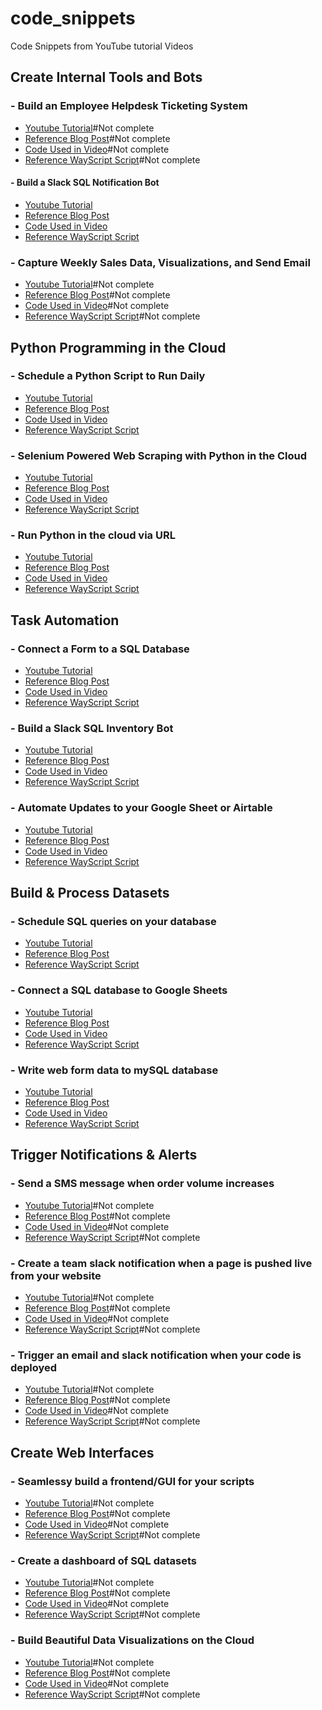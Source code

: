 # code_snippets
Code Snippets from YouTube tutorial Videos

## Create Internal Tools and Bots
 ### - Build an Employee Helpdesk Ticketing System
  * [Youtube Tutorial]()#Not complete
  * [Reference Blog Post]()#Not complete
  * [Code Used in Video]()#Not complete
  * [Reference WayScript Script]()#Not complete
 
 #### - Build a Slack SQL Notification Bot
  * [Youtube Tutorial](https://youtu.be/bVdLiNBO06w)
  * [Reference Blog Post](https://wayscript.com/learn/creating-slack-bots-track-product-inventory)
  * [Code Used in Video](https://github.com/wayscript/code_snippets/blob/master/slack-inventory-bot.py)
  * [Reference WayScript Script](https://wayscript.com/user/derricks/NbSXuiG4)
  
 ### - Capture Weekly Sales Data, Visualizations, and Send Email
  * [Youtube Tutorial]()#Not complete
  * [Reference Blog Post]()#Not complete
  * [Code Used in Video]()#Not complete
  * [Reference WayScript Script]()#Not complete

## Python Programming in the Cloud
  ### - Schedule a Python Script to Run Daily
  * [Youtube Tutorial](https://youtu.be/PHyrJ3fOmas)
  * [Reference Blog Post](https://wayscript.com/learn/schedule-python-script-run-daily)
  * [Code Used in Video](https://github.com/wayscript/code_snippets/blob/master/Python%20Programming%20in%20the%20Cloud/web_scraping_with_python_cloud.py)
  * [Reference WayScript Script](https://wayscript.com/shared/D9ToJA2M)
 
 ### - Selenium Powered Web Scraping with Python in the Cloud
  * [Youtube Tutorial](https://youtu.be/JU2GjEEj0TY)
  * [Reference Blog Post](https://wayscript.com/learn/web-scraping-python-cloud)
  * [Code Used in Video](https://github.com/wayscript/code_snippets/blob/master/Python%20Programming%20in%20the%20Cloud/web_scraping_with_python_cloud.py)
  * [Reference WayScript Script](https://wayscript.com/shared/D9ToJA2M)
 
  
 ### - Run Python in the cloud via URL
  * [Youtube Tutorial](https://youtu.be/bqE7wqTzyMQ)
  * [Reference Blog Post](https://wayscript.com/learn/running-python-via-url)
  * [Code Used in Video]()
  * [Reference WayScript Script](https://wayscript.com/shared/OH4fGc3x)
 
## Task Automation
  ### - Connect a Form to a SQL Database
  * [Youtube Tutorial](https://youtu.be/2f70NT1EoCM)
  * [Reference Blog Post](https://wayscript.com/learn/write-web-form-data-mysql-databases)
  * [Code Used in Video](https://github.com/wayscript/code_snippets/blob/master/Task%20Automation/web_form_to_mysql_db.sql)
  * [Reference WayScript Script](https://wayscript.com/user/derricks/YGLemiWL)
 
 ### - Build a Slack SQL Inventory Bot
  * [Youtube Tutorial](https://youtu.be/bVdLiNBO06w)
  * [Reference Blog Post](https://wayscript.com/learn/creating-slack-bots-track-product-inventory)
  * [Code Used in Video](https://github.com/wayscript/code_snippets/tree/master/Task%20Automation/Slack_SQL_Inventory_Bot)
  * [Reference WayScript Script](https://wayscript.com/user/derricks/NbSXuiG4)
  
 ### - Automate Updates to your Google Sheet or Airtable
  * [Youtube Tutorial](https://youtu.be/K-6aKwoN0kE)
  * [Reference Blog Post](https://wayscript.com/learn/copy-sql-data-google-sheets-daily)
  * [Code Used in Video](https://github.com/wayscript/code_snippets/blob/master/Task%20Automation/google_sheets_from_sql.sql)
  * [Reference WayScript Script](https://wayscript.com/user/derricks/6PshoWal)

## Build & Process Datasets
  ### - Schedule SQL queries on your database
  * [Youtube Tutorial](https://youtu.be/V83pDqulQSE)
  * [Reference Blog Post](https://wayscript.com/learn/schedule-sql-queries-your-database)
  * [Reference WayScript Script](https://wayscript.com/user/derricks/Hw_3bkmr)
 
 ### - Connect a SQL database to Google Sheets
 * [Youtube Tutorial](https://youtu.be/dAHERgtN5cI)
  * [Reference Blog Post](https://wayscript.com/learn/connect-sql-database-google-sheets)
  * [Code Used in Video](https://github.com/wayscript/code_snippets/blob/master/DatabaseExamples/Update_google_sheets_automatically.py)
  * [Reference WayScript Script](https://wayscript.com/user/derricks/O46XH_yf)
  
 ### - Write web form data to mySQL database
  * [Youtube Tutorial](https://youtu.be/2f70NT1EoCM)
  * [Reference Blog Post](https://wayscript.com/learn/write-web-form-data-mysql-databases)
  * [Code Used in Video](https://github.com/wayscript/code_snippets/blob/master/DatabaseExamples/form_to_sql.sql)
  * [Reference WayScript Script](https://wayscript.com/user/derricks/17033)


## Trigger Notifications & Alerts
  ### - Send a SMS message when order volume increases
  * [Youtube Tutorial]()#Not complete
  * [Reference Blog Post]()#Not complete
  * [Code Used in Video]()#Not complete
  * [Reference WayScript Script]()#Not complete
 
 ### - Create a team slack notification when a page is pushed live from your website
  * [Youtube Tutorial]()#Not complete
  * [Reference Blog Post]()#Not complete
  * [Code Used in Video]()#Not complete
  * [Reference WayScript Script]()#Not complete
  
 ### - Trigger an email and slack notification when your code is deployed
  * [Youtube Tutorial]()#Not complete
  * [Reference Blog Post]()#Not complete
  * [Code Used in Video]()#Not complete
  * [Reference WayScript Script]()#Not complete

## Create Web Interfaces 
  ### - Seamlessy build a frontend/GUI for your scripts
  * [Youtube Tutorial]()#Not complete
  * [Reference Blog Post]()#Not complete
  * [Code Used in Video]()#Not complete
  * [Reference WayScript Script]()#Not complete
 
 ### - Create a dashboard of SQL datasets
  * [Youtube Tutorial]()#Not complete
  * [Reference Blog Post]()#Not complete
  * [Code Used in Video]()#Not complete
  * [Reference WayScript Script]()#Not complete
  
 ### - Build Beautiful Data Visualizations on the Cloud
  * [Youtube Tutorial]()#Not complete
  * [Reference Blog Post]()#Not complete
  * [Code Used in Video]()#Not complete
  * [Reference WayScript Script]()#Not complete
